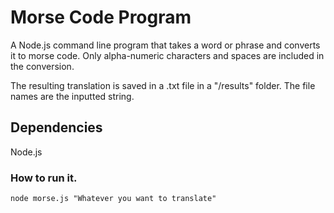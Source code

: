 # Morse Code Program

A Node.js command line program that takes a word or phrase and converts it to morse code. Only alpha-numeric characters and spaces are included in the conversion.

The resulting translation is saved in a .txt file in a "/results" folder. The file names are the inputted string.

## Dependencies

Node.js

### How to run it.

```node morse.js "Whatever you want to translate"```